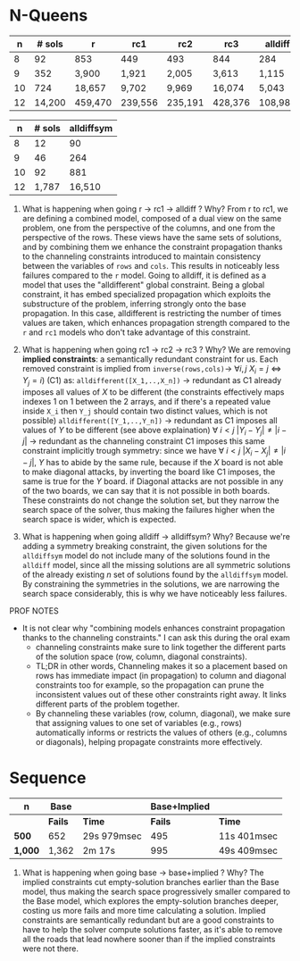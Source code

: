 
# N-Queens

| n   | # sols | r       | rc1     | rc2     | rc3     | alldiff |
| --- | ------ | ------- | ------- | ------- | ------- | ------- |
| 8   | 92     | 853     | 449     | 493     | 844     | 284     |
| 9   | 352    | 3,900   | 1,921   | 2,005   | 3,613   | 1,115   |
| 10  | 724    | 18,657  | 9,702   | 9,969   | 16,074  | 5,043   |
| 12  | 14,200 | 459,470 | 239,556 | 235,191 | 428,376 | 108,980 |


| n   | # sols | alldiffsym |
| --- | ------ | ---------- |
| 8   | 12     | 90         |
| 9   | 46     | 264        |
| 10  | 92     | 881        |
| 12  | 1,787  | 16,510     |
1. What is happening when going r → rc1 → alldiff ? Why?
	From r to rc1, we are defining a combined model, composed of a dual view on the same problem, one from the perspective of the columns, and one from the perspective of the rows. 
	These views have the same sets of solutions, and 
	by combining them we enhance the constraint propagation thanks to the channeling constraints introduced to maintain consistency between the variables of `rows` and `cols`.
	This results in noticeably less failures compared to the `r` model.
	Going to alldiff, it is defined as a model that uses the "alldifferent" global constraint. 
	Being a global constraint, it has embed specialized propagation which exploits the substructure of the problem, inferring strongly onto the base propagation.
	In this case, alldifferent is restricting the number of times values are taken, which enhances propagation strength compared to the `r` and `rc1` models who don't take advantage of this constraint.
	

2. What is happening when going rc1 → rc2 → rc3 ? Why?
	We are removing **implied constraints**: a semantically redundant constraint for us.
	Each removed constraint is implied from `inverse(rows,cols)`-> $\forall i,j\ X_{i}=j\iff Y_{j}= i$) (C1)
	as:
	`alldifferent([X_1,..,X_n])` -> redundant as C1 already imposes all values of $X$ to be different (the constraints effectively maps indexes 1 on 1 between the 2 arrays, and if there's a repeated value inside `X_i` then `Y_j` should contain two distinct values, which is not possible)
	`alldifferent([Y_1,..,Y_n])` -> redundant as C1 imposes all values of $Y$ to be different (see above explaination)
	$\forall\ i<j\ |Y_i - Y_j| ≠ |i - j|$ -> redundant as the channeling constraint C1 imposes this same constraint implicitly trough symmetry:
	since we have $\forall\ i<j\ |X_i - X_j| ≠ |i - j|$, $Y$ has to abide by the same rule, because if the $X$ board is not able to make diagonal attacks, by inverting the board like C1 imposes, the same is true for the $Y$ board. if Diagonal attacks are not possible in any of the two boards, we can say that it is not possible in both boards.
	These constraints do not change the solution set, but they narrow the search space of the solver, thus making the failures higher when the search space is wider, which is expected.
	

3. What is happening when going alldiff → alldiffsym? Why?
	Because we're adding a symmetry breaking constraint, the given solutions for the `alldiffsym` model do not include many of the solutions found in the `alldiff` model, since all the missing solutions are all symmetric solutions of the already existing $n$ set of solutions found by the `alldiffsym` model.
	By constraining the symmetries in the solutions, we are narrowing the search space considerably, this is why we have noticeably less failures. 


PROF NOTES
- It is not clear why "combining models enhances constraint propagation thanks to the channeling constraints." I can ask this during the oral exam
	- channeling constraints make sure to link together the different parts of the solution space (row, column, diagonal constraints).
	- TL;DR in other words, Channeling makes it so a placement based on rows has immediate impact (in propagation) to column and diagonal constraints too for example, so the propagation can prune the inconsistent values out of these other constraints right away. It links different parts of the problem together.
	- By channeling these variables (row, column, diagonal), we make sure that assigning values to one set of variables (e.g., rows) automatically informs or restricts the values of others (e.g., columns or diagonals), helping propagate constraints more effectively.


# Sequence

| n         | Base      |             | Base+Implied |             |
| --------- | --------- | ----------- | ------------ | ----------- |
|           | **Fails** | **Time**    | **Fails**    | **Time**    |
| **500**   | 652       | 29s 979msec | 495          | 11s 401msec |
| **1,000** | 1,362     | 2m 17s      | 995          | 49s 409msec |

1. What is happening when going base → base+implied ? Why?
	The implied constraints cut empty-solution branches earlier than the Base model, thus making the search space progressively smaller compared to the Base model, which explores the empty-solution branches deeper, costing us more fails and more time calculating a solution.
	Implied constraints are semantically redundant but are a good constraints to have to help the solver compute solutions faster, as it's able to remove all the roads that lead nowhere sooner than if the implied constraints were not there.
	